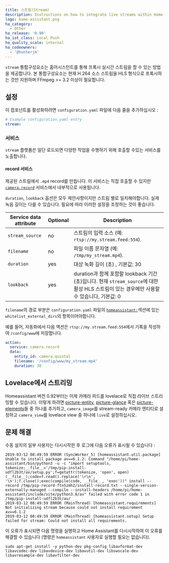 ```yaml
---
title: 스트림(Stream)
description: Instructions on how to integrate live streams within Home Assistant.
logo: home-assistant.png
ha_category:
  - Other
ha_release: '0.90'
ha_iot_class: Local Push
ha_quality_scale: internal
ha_codeowners:
  - '@hunterjm'
---
```


`stream` 통합구성요소는 홈어시스턴트를 통해 프록시 실시간 스트림을 할 수 있는 방법을 제공합니다. 본 통합구성요소는 현재 H.264 소스 스트림을 HLS 형식으로 프록시하는 것만 지원하며 FFmpeg >= 3.2 이상이 필요합니다.

## 설정

이 컴포넌트를 활성화하려면 `configuration.yaml` 파일에 다음 줄을 추가하십시오 :

```yaml
# Example configuration.yaml entry
stream:
```

### 서비스

`stream` 플랫폼은 일단 로드되면 다양한 작업을 수행하기 위해 호출할 수있는 서비스를 노출합니다.

#### record 서비스

제공된 스트림에서 `.mp4` record를 만듭니다. 이 서비스는 직접 호출할 수 있지만 [`camera.record`](/integrations/camera#service-record) 서비스에서 내부적으로 사용됩니다. 

`duration`, `lookback` 옵션은 모두 제안사항이지만 스트림 별로 일치해야합니다. 실제 녹음 길이는 다를 수 있습니다. 필요에 따라 이러한 설정을 조정하는 것이 좋습니다.

| Service data attribute | Optional | Description |
| ---------------------- | -------- | ----------- |
| `stream_source`        |      no  | 스트림의 입력 소스 (예: `rtsp://my.stream.feed:554`). |
| `filename`             |      no  | 파일 이름 문자열 (예: `/tmp/my_stream.mp4`). |
| `duration`             |      yes | 대상 녹화 길이 (초) , 기본값: 30 |
| `lookback`             |      yes | duration과 함께 포함할 lookback 기간(초)입니다. 현재 `stream_source`에 대한 활성 HLS 스트림이 있는 경우에만 사용할 수 있습니다, 기본값: 0 |

`filename`의 경로 부분은 `configuration.yaml` 파일의 [`homeassistant:`](/docs/configuration/basic/)섹션에 있는 `whitelist_external_dirs`의 항목이어야합니다.

예를 들어, 자동화에서 다음 액션은 `rtsp://my.stream.feed:554`에서 기록을 작성하여 `/config/www`에 저장합니다.

```yaml
action:
  service: camera.record
  data:
    entity_id: camera.quintal
    filename: '/config/www/my_stream.mp4'
    duration: 30
```

## Lovelace에서 스트리밍

Homeassistant 버전 0.92부터는 이제 카메라 피드를 lovelace로 직접 라이브 스트리밍할 수 있습니다. 이렇게 하려면 [picture-entity](/lovelace/picture-entity/), [picture-glance](/lovelace/picture-glance/) 혹은 [picture-elements](/lovelace/picture-elements/)들 중 하나를 추가하고,  `camera_image`를 stream-ready 카메라 엔티티로 설정하고 `camera_view`를 lovelace view 중 하나에 `live`로 설정하십시오.

## 문제 해결

수동 설치의 일부 사용자는 다시시작한 후 로그에 다음 오류가 표시될 수 있습니다 :

```text
2019-03-12 08:49:59 ERROR (SyncWorker_5) [homeassistant.util.package] Unable to install package av==6.1.2: Command "/home/pi/home-assistant/bin/python3 -u -c "import setuptools, tokenize;__file__='/tmp/pip-install-udfl2b3t/av/setup.py';f=getattr(tokenize, 'open', open)(__file__);code=f.read().replace('\r\n', '\n');f.close();exec(compile(code, __file__, 'exec'))" install --record /tmp/pip-record-ftn5zmh2/install-record.txt --single-version-externally-managed --compile --install-headers /home/pi/home-assistant/include/site/python3.6/av" failed with error code 1 in /tmp/pip-install-udfl2b3t/av/
2019-03-12 08:49:59 ERROR (MainThread) [homeassistant.requirements] Not initializing stream because could not install requirement av==6.1.2
2019-03-12 08:49:59 ERROR (MainThread) [homeassistant.setup] Setup failed for stream: Could not install all requirements.
```

이 오류가 표시되면 다음 명령을 실행하고 Home Assistant를 다시시작하여 이 오류를 해결할 수 있습니다 (명령은 `homeassistant` 사용자로 실행할 필요는 없습니다).

```text
sudo apt-get install -y python-dev pkg-config libavformat-dev libavcodec-dev libavdevice-dev libavutil-dev libswscale-dev libavresample-dev libavfilter-dev
```
